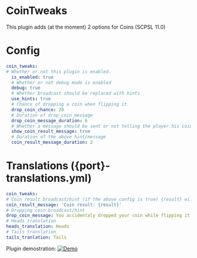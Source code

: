 # CoinTweaks

This plugin adds (at the moment) 2 options for Coins (SCPSL 11.0)

# Config
```yml
coin_tweaks:
# Whether or not this plugin is enabled.
  is_enabled: true
  # Whether or not debug mode is enabled
  debug: true
  # Whether broadcast should be replaced with hints
  use_hints: true
  # Chance of dropping a coin when flipping it
  drop_coin_chance: 20
  # Duration of drop_coin_message
  drop_coin_message_duration: 6
  # Whether a message should be sent or not telling the player his coin flip result (head/tails)
  show_coin_result_message: true
  # Duration of the above hint/message
  coin_result_message_duration: 2
  ```
  # Translations ({port}-translations.yml)
  ```yml
coin_tweaks:
# Coin result broadcast/hint (if the above config is true) {result} will be replaced with the flip result
  coin_result_message: 'Coin result: {result}'
  # Dropping coin broadcast/hint
  drop_coin_message: You accidentaly dropped your coin while flipping it
  # Heads translation
  heads_translation: Heads
  # Tails translation
  tails_tranlation: Tails
  ```
  
  Plugin demostration: [![Demo](https://medal.tv/clips/65556491/d1337wTo9Ivj?invite=cr-MSxWclEsMTgxODI0NTQs)]()
